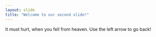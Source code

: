 ```yaml
---
layout: slide
title: "Welcome to our second slide!"
---
```

It must hurt, when you fell from heaven.
Use the left arrow to go back!
